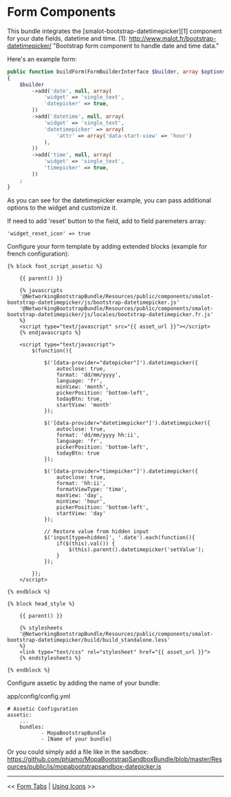 Form Components
================

This bundle integrates the [smalot-bootstrap-datetimepicker][1] component for your date fields, datetime and time.
[1]: http://www.malot.fr/bootstrap-datetimepicker/ "Bootstrap form component to handle date and time data."

Here's an example form:

```php
public function buildForm(FormBuilderInterface $builder, array $options)
{
    $builder
        ->add('date', null, array(
            'widget' => 'single_text',
            'datepicker' => true,
        ))
        ->add('datetime', null, array(
            'widget' => 'single_text',
            'datetimepicker' => array(
                'attr' => array('data-start-view' => 'hour')
            ),
        ))
        ->add('time', null, array(
            'widget' => 'single_text',
            'timepicker' => true,
        ))
    ;
}
```
As you can see for the datetimepicker example, you can pass additional options to the widget and customize it.

If need to add 'reset' button to the field, add to field paremeters array:
```
'widget_reset_icon' => true
```

Configure your form template by adding extended blocks (example for french configuration):

```jinja
{% block foot_script_assetic %}

    {{ parent() }}

    {% javascripts
    '@NetworkingBootstrapBundle/Resources/public/components/smalot-bootstrap-datetimepicker/js/bootstrap-datetimepicker.js'
    '@NetworkingBootstrapBundle/Resources/public/components/smalot-bootstrap-datetimepicker/js/locales/bootstrap-datetimepicker.fr.js'
    %}
    <script type="text/javascript" src="{{ asset_url }}"></script>
    {% endjavascripts %}

    <script type="text/javascript">
        $(function(){

            $('[data-provider="datepicker"]').datetimepicker({
                autoclose: true,
                format: 'dd/mm/yyyy',
                language: 'fr',
                minView: 'month',
                pickerPosition: 'bottom-left',
                todayBtn: true,
                startView: 'month'
            });

            $('[data-provider="datetimepicker"]').datetimepicker({
                autoclose: true,
                format: 'dd/mm/yyyy hh:ii',
                language: 'fr',
                pickerPosition: 'bottom-left',
                todayBtn: true
            });

            $('[data-provider="timepicker"]').datetimepicker({
                autoclose: true,
                format: 'hh:ii',
                formatViewType: 'time',
                maxView: 'day',
                minView: 'hour',
                pickerPosition: 'bottom-left',
                startView: 'day'
            });

            // Restore value from hidden input
            $('input[type=hidden]', '.date').each(function(){
                if($(this).val()) {
                    $(this).parent().datetimepicker('setValue');
                }
            });

        });
    </script>

{% endblock %}

{% block head_style %}

    {{ parent() }}

    {% stylesheets
    '@NetworkingBootstrapBundle/Resources/public/components/smalot-bootstrap-datetimepicker/build/build_standalone.less'
    %}
    <link type="text/css" rel="stylesheet" href="{{ asset_url }}">
    {% endstylesheets %}

{% endblock %}
```

Configure assetic by adding the name of your bundle:

app/config/config.yml
```
# Assetic Configuration
assetic:
    ...
    bundles:
           - MopaBootstrapBundle
           - [Name of your bundle]
```

Or you could simply add a file like in the sandbox: https://github.com/phiamo/MopaBootstrapSandboxBundle/blob/master/Resources/public/js/mopabootstrapsandbox-datepicker.js

---

<< [Form Tabs](3-form-tabs.md) | [Using Icons](../extensions/1-icons.md) >>
